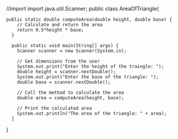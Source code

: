 //import
import java.util.Scanner;
public class AreaOfTriangle{

    public static double computeArea(double height, double base) {
        // Calculate and return the area
        return 0.5*height * base;
      }
    
      public static void main(String[] args) {
        Scanner scanner = new Scanner(System.in);
    
        // Get dimensions from the user
        System.out.print("Enter the height of the traingle: ");
        double height = scanner.nextDouble();
        System.out.print("Enter the base of the triangle: ");
        double base = scanner.nextDouble();
    
        // Call the method to calculate the area
        double area = computeArea(height, base);
    
        // Print the calculated area
        System.out.println("The area of the triangle: " + area);
      }
}
